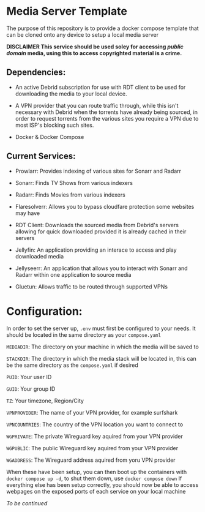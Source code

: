 # Media Server Template

The purpose of this repository is to provide a docker compose template that can be cloned onto any device to setup a local media server


**DISCLAIMER This service should be used soley for accessing *public domain* media, using this to access copyrighted material is a crime.**


## Dependencies:
- An active Debrid subscription for use with RDT client to be used for downloading the media to your local device.
- A VPN provider that you can route traffic through, while this isn't necessary with Debrid when the torrents have already being sourced, in order to request torrents from the various sites you require a VPN due to most ISP's blocking such sites.

- Docker & Docker Compose


## Current Services:
- Prowlarr: Provides indexing of various sites for Sonarr and Radarr
- Sonarr: Finds TV Shows from various indexers
- Radarr: Finds Movies from various indexers
- Flaresolverr: Allows you to bypass cloudfare protection some websites may have

- RDT Client: Downloads the sourced media from Debrid's servers allowing for quick downloaded provided it is already cached in their servers
- Jellyfin: An application providing an interace to access and play downloaded media
- Jellyseerr: An application that allows you to interact with Sonarr and Radarr within one application to source media
- Gluetun: Allows traffic to be routed through supported VPNs

# Configuration:

In order to set the server up, `.env` must first be configured to your needs. It should be located in the same directory as your `compose.yaml`

`MEDIADIR`: The directory on your machine in which the media will be saved to

`STACKDIR`: The directory in which the media stack will be located in, this can be the same directory as the `compose.yaml` if desired



`PUID`: Your user ID

`GUID`: Your group ID

`TZ`: Your timezone, Region/City



`VPNPROVIDER`: The name of your VPN provider, for example surfshark

`VPNCOUNTRIES`: The country of the VPN location you want to connect to


`WGPRIVATE`: The private Wireguard key aquired from your VPN provider

`WGPUBLIC`: The public Wireguard key aquired from your VPN provider

`WGADDRESS`: The Wireguard address aquired from yoru VPN provider


When these have been setup, you can then boot up the containers with `docker compose up -d`, to shut them down, use `docker compose down`
If everything else has been setup correctly, you should now be able to access webpages on the exposed ports of each service on your local machine

*To be continued*